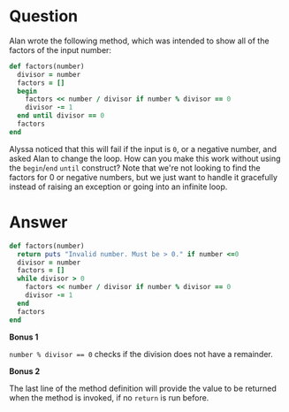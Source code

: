 # Question
Alan wrote the following method, which was intended to show all of the factors of the input number:
```ruby
def factors(number)
  divisor = number
  factors = []
  begin
    factors << number / divisor if number % divisor == 0
    divisor -= 1
  end until divisor == 0
  factors
end
```
Alyssa noticed that this will fail if the input is `0`, or a negative number, and asked Alan to change the loop. How can you make this work without using the `begin`/`end` `until` construct? Note that we're not looking to find the factors for 0 or negative numbers, but we just want to handle it gracefully instead of raising an exception or going into an infinite loop.
# Answer
```ruby
def factors(number)
  return puts "Invalid number. Must be > 0." if number <=0
  divisor = number
  factors = []
  while divisor > 0
    factors << number / divisor if number % divisor == 0
    divisor -= 1
  end 
  factors
end
```
**Bonus 1**

`number % divisor == 0` checks if the division does not have a remainder.

**Bonus 2**

The last line of the method definition will provide the value to be returned when the method is invoked, if no `return` is run before.